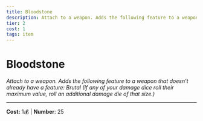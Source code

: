 ```yaml
---
title: Bloodstone
description: Attach to a weapon. Adds the following feature to a weapon that doesn’t already have a feature: Brutal (If any of your damage dice roll their maximum value, roll an additional damage die of that size.)
tier: 2
cost: 1
tags: item
---
```

# Bloodstone

_Attach to a weapon. Adds the following feature to a weapon that doesn’t already have a feature: Brutal (If any of your damage dice roll their maximum value, roll an additional damage die of that size.)_

___
**Cost:** 1💰 | **Number**: 25
